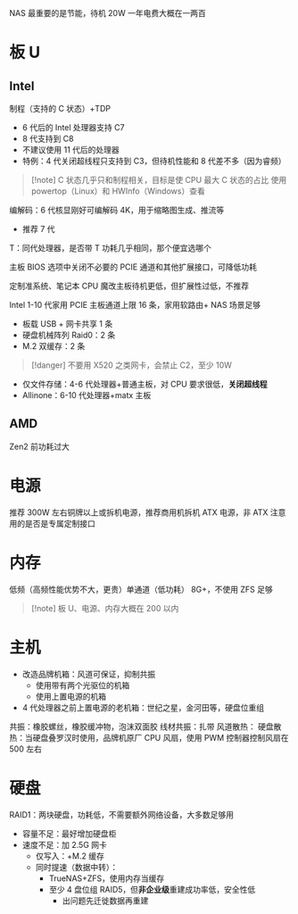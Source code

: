 NAS 最重要的是节能，待机 20W 一年电费大概在一两百
# 板 U
## Intel

制程（支持的 C 状态）+TDP
- 6 代后的 Intel 处理器支持 C7
- 8 代支持到 C8
- 不建议使用 11 代后的处理器
- 特例：4 代关闭超线程只支持到 C3，但待机性能和 8 代差不多（因为睿频）

> [!note] C 状态几乎只和制程相关，目标是使 CPU 最大 C 状态的占比
> 使用 powertop（Linux）和 HWInfo（Windows）查看

编解码：6 代核显刚好可编解码 4K，用于缩略图生成、推流等
- 推荐 7 代

T：同代处理器，是否带 T 功耗几乎相同，那个便宜选哪个

主板 BIOS 选项中关闭不必要的 PCIE 通道和其他扩展接口，可降低功耗

定制准系统、笔记本 CPU 魔改主板待机更低，但扩展性过低，不推荐

Intel 1-10 代家用 PCIE 主板通道上限 16 条，家用软路由+ NAS 场景足够
- 板载 USB + 网卡共享 1 条
- 硬盘机械阵列 Raid0：2 条
- M.2 双缓存：2 条

> [!danger] 不要用 X520 之类网卡，会禁止 C2，至少 10W

- 仅文件存储：4-6 代处理器+普通主板，对 CPU 要求很低，**关闭超线程**
- Allinone：6-10 代处理器+matx 主板
## AMD

Zen2 前功耗过大
# 电源

推荐 300W 左右铜牌以上或拆机电源，推荐商用机拆机 ATX 电源，非 ATX 注意用的是否是专属定制接口
# 内存

低频（高频性能优势不大，更贵）单通道（低功耗） 8G+，不使用 ZFS 足够

> [!note] 板 U、电源、内存大概在 200 以内
# 主机

- 改造品牌机箱：风道可保证，抑制共振
	- 使用带有两个光驱位的机箱
	- 使用上置电源的机箱
- 4 代处理器之前上置电源的老机箱：世纪之星，金河田等，硬盘位重组

共振：橡胶螺丝，橡胶缓冲物，泡沫双面胶
线材共振：扎带
风道散热：
硬盘散热：当硬盘叠罗汉时使用，品牌机原厂 CPU 风扇，使用 PWM 控制器控制风扇在 500 左右
# 硬盘

RAID1：两块硬盘，功耗低，不需要额外网络设备，大多数足够用

- 容量不足：最好增加硬盘柜
- 速度不足：加 2.5G 网卡
	- 仅写入：+M.2 缓存
	- 同时提速（数据中转）：
		- TrueNAS+ZFS，使用内存当缓存
		- 至少 4 盘位组 RAID5，但**非企业级**重建成功率低，安全性低
			- 出问题先迁徙数据再重建
